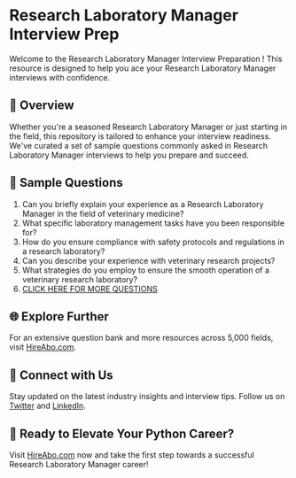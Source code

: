 # Research Laboratory Manager Interview Prep

Welcome to the Research Laboratory Manager Interview Preparation ! This resource is designed to help you ace your Research Laboratory Manager interviews with confidence.

## 🚀 Overview

Whether you're a seasoned Research Laboratory Manager or just starting in the field, this repository is tailored to enhance your interview readiness. We've curated a set of sample questions commonly asked in Research Laboratory Manager interviews to help you prepare and succeed.

## 📝 Sample Questions

1. Can you briefly explain your experience as a Research Laboratory Manager in the field of veterinary medicine?
2. What specific laboratory management tasks have you been responsible for?
3. How do you ensure compliance with safety protocols and regulations in a research laboratory?
4. Can you describe your experience with veterinary research projects?
5. What strategies do you employ to ensure the smooth operation of a veterinary research laboratory?
6. [CLICK HERE FOR MORE QUESTIONS](https://hireabo.com/job/24_2_8/Research%20Laboratory%20Manager)

## 🌐 Explore Further

For an extensive question bank and more resources across 5,000 fields, visit [HireAbo.com](https://www.hireabo.com).

## 📱 Connect with Us

Stay updated on the latest industry insights and interview tips. Follow us on [Twitter](https://twitter.com/hireabo) and [LinkedIn](https://www.linkedin.com/in/hire-abo-3609972a8/).

## 🚀 Ready to Elevate Your Python Career?

Visit [HireAbo.com](https://www.hireabo.com) now and take the first step towards a successful Research Laboratory Manager career!